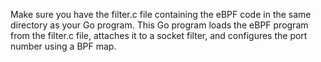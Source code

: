 Make sure you have the filter.c file containing the eBPF code in the same directory as your Go program. 
This Go program loads the eBPF program from the filter.c file, attaches it to a socket filter, and configures the port number using a BPF map.
